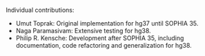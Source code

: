 Individual contributions:

* Umut Toprak: Original implementation for hg37 until SOPHIA 35.
* Naga Paramasivam: Extensive testing for hg38.
* Philip R. Kensche: Development after SOPHIA 35, including documentation, code refactoring and generalization for hg38.
